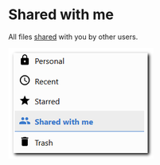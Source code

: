
# Shared with me

All files [shared](./share.md) with you by other users.

![Shared with me](./images/shared-with-me.png)